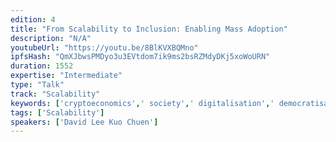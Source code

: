 ```yaml
---
edition: 4
title: "From Scalability to Inclusion: Enabling Mass Adoption"
description: "N/A"
youtubeUrl: "https://youtu.be/8BlKVXBQMno"
ipfsHash: "QmXJbwsPMDyo3u3EVtdom7ik9ms2bsRZMdyDKj5xoWoURN"
duration: 1552
expertise: "Intermediate"
type: "Talk"
track: "Scalability"
keywords: ['cryptoeconomics',' society',' digitalisation',' democratisation',' insurance',' lending',' trust',' assets']
tags: ['Scalability']
speakers: ['David Lee Kuo Chuen']
---
```

